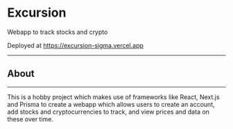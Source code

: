 # Excursion

Webapp to track stocks and crypto

Deployed at https://excursion-sigma.vercel.app

---

## About
---

This is a hobby project which makes use of frameworks like
React, Next.js and Prisma to create a webapp which allows
users to create an account, add stocks and cryptocurrencies
to track, and view prices and data on these over time.
